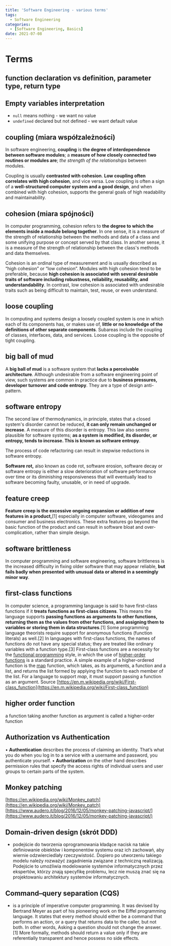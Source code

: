```yaml
---
title: 'Software Engineering - various terms'
tags:
  - Software Engineering
categories:
  - [Software Engineering, Basics]
date: 2021-07-08
---
```

# Terms

## function declaration vs definition, parameter type, return type

## Empty variables interpretation

* `null` means nothing - we want no value
* `undefined` declared but not defined - we want default value

## coupling (miara współzależności)

In software engineering, **coupling** is **the degree of interdependence between software modules**; a **measure of how closely connected two routines or modules are**; _the strength of the relationships_ between modules.

Coupling is usually **contrasted with cohesion**. **Low coupling often correlates with high cohesion**, and vice versa. Low coupling is often a sign of a **well-structured computer system and a good design**, and when combined with high cohesion, supports the general goals of high readability and maintainability.

## cohesion (miara spójności)

In computer programming, cohesion refers to **the degree to which the elements inside a module belong together**. In one sense, it is a measure of the strength of relationship between the methods and data of a class and some unifying purpose or concept served by that class. In another sense, it is a measure of the strength of relationship between the class's methods and data themselves.

Cohesion is an ordinal type of measurement and is usually described as “high cohesion” or “low cohesion”. Modules with high cohesion tend to be preferable, because **high cohesion is associated with several desirable traits of software including robustness, reliability, reusability, and understandability**. In contrast, low cohesion is associated with undesirable traits such as being difficult to maintain, test, reuse, or even understand.

## loose coupling

In computing and systems design a loosely coupled system is one in which each of its components has, or makes use of, **little or no knowledge of the definitions of other separate components**. Subareas include the coupling of classes, interfaces, data, and services. Loose coupling is the opposite of tight coupling.

## big ball of mud

A **big ball of mud** is a software system that **lacks a perceivable architecture**. Although undesirable from a software engineering point of view, such systems are common in practice due to **business pressures, developer turnover and code entropy**. They are a type of design anti-pattern.

## software entropy

The second law of thermodynamics, in principle, states that a closed system's disorder cannot be reduced, **it can only remain unchanged or increase**. A measure of this disorder is entropy. This law also seems plausible for software systems; **as a system is modified, its disorder, or entropy, tends to increase. This is known as software entropy**.

The process of code refactoring can result in stepwise reductions in software entropy.

**Software rot,** also known as code rot, software erosion, software decay or software entropy is either a slow deterioration of software performance over time or its diminishing responsiveness that will eventually lead to software becoming faulty, unusable, or in need of upgrade.

## feature creep

**Feature creep is the excessive ongoing expansion or addition of new features in a product,**[1] especially in computer software, videogames and consumer and business electronics. These extra features go beyond the basic function of the product and can result in software bloat and over-complication, rather than simple design.

## software brittleness

In computer programming and software engineering, software brittleness is the increased difficulty in fixing older software that may appear reliable, **but fails badly when presented with unusual data or altered in a seemingly minor way**. 

## first-class functions

In computer science, a programming language is said to have first-class functions if it **treats functions as first-class citizens**. This means the language supports **passing functions as arguments to other functions, returning them as the values from other functions, and assigning them to variables or storing them in data structures**.[1] Some programming language theorists require support for anonymous functions (function literals) as well.[2] In languages with first-class functions, the names of functions do not have any special status; they are treated like ordinary variables with a function type.[3]
First-class functions are a necessity for the [functional programming](https://en.m.wikipedia.org/wiki/Functional_programming) style, in which the use of [higher-order functions](https://en.m.wikipedia.org/wiki/Higher-order_function) is a standard practice. A simple example of a higher-ordered function is the [map](https://en.m.wikipedia.org/wiki/Map_(higher-order_function)) function, which takes, as its arguments, a function and a list, and returns the list formed by applying the function to each member of the list. For a language to support _map_, it must support passing a function as an argument.
Source [https://en.m.wikipedia.org/wiki/First-class_function](https://en.m.wikipedia.org/wiki/First-class_function)

## higher order function

a function taking another function as argument is called a higher-order function

## Authorization vs Authentication

• **Authentication** describes the process of claiming an identity. That’s what you do when you log in to a service with a username and password, you authenticate yourself.
• **Authorization** on the other hand describes permission rules that specify the access rights of individual users and user groups to certain parts of the system.

## Monkey patching
[https://en.wikipedia.org/wiki/Monkey_patch](https://en.wikipedia.org/wiki/Monkey_patch)
[https://www.audero.it/blog/2016/12/05/monkey-patching-javascript/](https://www.audero.it/blog/2016/12/05/monkey-patching-javascript/)

## Domain-driven design (skrót DDD)
- podejście do tworzenia oprogramowania kładące nacisk na takie definiowanie obiektów i komponentów systemu oraz ich zachowań, aby wiernie odzwierciedlały rzeczywistość. Dopiero po utworzeniu takiego modelu należy rozważyć zagadnienia związane z techniczną realizacją. Podejście to umożliwia modelowanie systemów informatycznych przez ekspertów, którzy znają specyfikę problemu, lecz nie muszą znać się na projektowaniu architektury systemów informatycznych.

## Command–query separation (CQS)
- is a principle of imperative computer programming. It was devised by Bertrand Meyer as part of his pioneering work on the Eiffel programming language. It states that every method should either be a command that performs an action, or a query that returns data to the caller, but not both. In other words, Asking a question should not change the answer.[1] More formally, methods should return a value only if they are referentially transparent and hence possess no side effects.